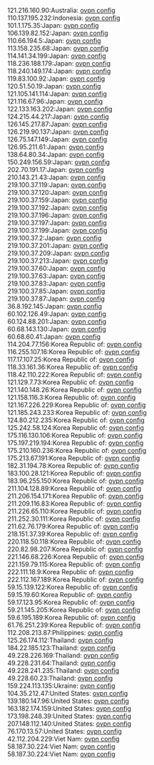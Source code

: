 121.216.160.90:Australia: [ovpn config](vpn/121_216_160_90.ovpn)  
110.137.195.232:Indonesia: [ovpn config](vpn/110_137_195_232.ovpn)  
101.1.175.35:Japan: [ovpn config](vpn/101_1_175_35.ovpn)  
106.139.82.152:Japan: [ovpn config](vpn/106_139_82_152.ovpn)  
110.66.194.5:Japan: [ovpn config](vpn/110_66_194_5.ovpn)  
113.158.235.68:Japan: [ovpn config](vpn/113_158_235_68.ovpn)  
114.141.34.199:Japan: [ovpn config](vpn/114_141_34_199.ovpn)  
118.236.188.179:Japan: [ovpn config](vpn/118_236_188_179.ovpn)  
118.240.149.174:Japan: [ovpn config](vpn/118_240_149_174.ovpn)  
119.83.100.92:Japan: [ovpn config](vpn/119_83_100_92.ovpn)  
120.51.50.19:Japan: [ovpn config](vpn/120_51_50_19.ovpn)  
121.105.141.114:Japan: [ovpn config](vpn/121_105_141_114.ovpn)  
121.116.67.96:Japan: [ovpn config](vpn/121_116_67_96.ovpn)  
122.133.163.202:Japan: [ovpn config](vpn/122_133_163_202.ovpn)  
124.215.44.217:Japan: [ovpn config](vpn/124_215_44_217.ovpn)  
126.145.217.87:Japan: [ovpn config](vpn/126_145_217_87.ovpn)  
126.219.90.137:Japan: [ovpn config](vpn/126_219_90_137.ovpn)  
126.75.147.149:Japan: [ovpn config](vpn/126_75_147_149.ovpn)  
126.95.211.61:Japan: [ovpn config](vpn/126_95_211_61.ovpn)  
138.64.80.34:Japan: [ovpn config](vpn/138_64_80_34.ovpn)  
150.249.156.59:Japan: [ovpn config](vpn/150_249_156_59.ovpn)  
202.70.191.17:Japan: [ovpn config](vpn/202_70_191_17.ovpn)  
210.143.21.43:Japan: [ovpn config](vpn/210_143_21_43.ovpn)  
219.100.37.119:Japan: [ovpn config](vpn/219_100_37_119.ovpn)  
219.100.37.120:Japan: [ovpn config](vpn/219_100_37_120.ovpn)  
219.100.37.159:Japan: [ovpn config](vpn/219_100_37_159.ovpn)  
219.100.37.192:Japan: [ovpn config](vpn/219_100_37_192.ovpn)  
219.100.37.196:Japan: [ovpn config](vpn/219_100_37_196.ovpn)  
219.100.37.197:Japan: [ovpn config](vpn/219_100_37_197.ovpn)  
219.100.37.199:Japan: [ovpn config](vpn/219_100_37_199.ovpn)  
219.100.37.2:Japan: [ovpn config](vpn/219_100_37_2.ovpn)  
219.100.37.201:Japan: [ovpn config](vpn/219_100_37_201.ovpn)  
219.100.37.209:Japan: [ovpn config](vpn/219_100_37_209.ovpn)  
219.100.37.213:Japan: [ovpn config](vpn/219_100_37_213.ovpn)  
219.100.37.60:Japan: [ovpn config](vpn/219_100_37_60.ovpn)  
219.100.37.63:Japan: [ovpn config](vpn/219_100_37_63.ovpn)  
219.100.37.83:Japan: [ovpn config](vpn/219_100_37_83.ovpn)  
219.100.37.85:Japan: [ovpn config](vpn/219_100_37_85.ovpn)  
219.100.37.87:Japan: [ovpn config](vpn/219_100_37_87.ovpn)  
36.8.192.145:Japan: [ovpn config](vpn/36_8_192_145.ovpn)  
60.102.126.49:Japan: [ovpn config](vpn/60_102_126_49.ovpn)  
60.124.88.201:Japan: [ovpn config](vpn/60_124_88_201.ovpn)  
60.68.143.130:Japan: [ovpn config](vpn/60_68_143_130.ovpn)  
60.68.60.41:Japan: [ovpn config](vpn/60_68_60_41.ovpn)  
114.204.77.156:Korea Republic of: [ovpn config](vpn/114_204_77_156.ovpn)  
116.255.107.16:Korea Republic of: [ovpn config](vpn/116_255_107_16.ovpn)  
117.17.107.25:Korea Republic of: [ovpn config](vpn/117_17_107_25.ovpn)  
118.33.161.36:Korea Republic of: [ovpn config](vpn/118_33_161_36.ovpn)  
118.42.110.222:Korea Republic of: [ovpn config](vpn/118_42_110_222.ovpn)  
121.129.7.73:Korea Republic of: [ovpn config](vpn/121_129_7_73.ovpn)  
121.140.148.26:Korea Republic of: [ovpn config](vpn/121_140_148_26.ovpn)  
121.158.116.3:Korea Republic of: [ovpn config](vpn/121_158_116_3.ovpn)  
121.167.226.229:Korea Republic of: [ovpn config](vpn/121_167_226_229.ovpn)  
121.185.243.233:Korea Republic of: [ovpn config](vpn/121_185_243_233.ovpn)  
124.80.212.235:Korea Republic of: [ovpn config](vpn/124_80_212_235.ovpn)  
125.242.58.124:Korea Republic of: [ovpn config](vpn/125_242_58_124.ovpn)  
175.116.130.106:Korea Republic of: [ovpn config](vpn/175_116_130_106.ovpn)  
175.197.219.194:Korea Republic of: [ovpn config](vpn/175_197_219_194.ovpn)  
175.210.160.236:Korea Republic of: [ovpn config](vpn/175_210_160_236.ovpn)  
175.213.67.191:Korea Republic of: [ovpn config](vpn/175_213_67_191.ovpn)  
182.31.194.78:Korea Republic of: [ovpn config](vpn/182_31_194_78.ovpn)  
183.100.28.121:Korea Republic of: [ovpn config](vpn/183_100_28_121.ovpn)  
183.96.255.150:Korea Republic of: [ovpn config](vpn/183_96_255_150.ovpn)  
211.104.128.89:Korea Republic of: [ovpn config](vpn/211_104_128_89.ovpn)  
211.206.154.171:Korea Republic of: [ovpn config](vpn/211_206_154_171.ovpn)  
211.209.116.83:Korea Republic of: [ovpn config](vpn/211_209_116_83.ovpn)  
211.226.65.110:Korea Republic of: [ovpn config](vpn/211_226_65_110.ovpn)  
211.252.30.111:Korea Republic of: [ovpn config](vpn/211_252_30_111.ovpn)  
211.62.76.179:Korea Republic of: [ovpn config](vpn/211_62_76_179.ovpn)  
218.151.37.39:Korea Republic of: [ovpn config](vpn/218_151_37_39.ovpn)  
220.118.50.118:Korea Republic of: [ovpn config](vpn/220_118_50_118.ovpn)  
220.82.98.207:Korea Republic of: [ovpn config](vpn/220_82_98_207.ovpn)  
221.146.68.226:Korea Republic of: [ovpn config](vpn/221_146_68_226.ovpn)  
221.159.79.115:Korea Republic of: [ovpn config](vpn/221_159_79_115.ovpn)  
222.111.18.9:Korea Republic of: [ovpn config](vpn/222_111_18_9.ovpn)  
222.112.167.189:Korea Republic of: [ovpn config](vpn/222_112_167_189.ovpn)  
59.15.139.122:Korea Republic of: [ovpn config](vpn/59_15_139_122.ovpn)  
59.15.19.60:Korea Republic of: [ovpn config](vpn/59_15_19_60.ovpn)  
59.17.123.95:Korea Republic of: [ovpn config](vpn/59_17_123_95.ovpn)  
59.21.145.205:Korea Republic of: [ovpn config](vpn/59_21_145_205.ovpn)  
59.6.195.189:Korea Republic of: [ovpn config](vpn/59_6_195_189.ovpn)  
61.76.251.239:Korea Republic of: [ovpn config](vpn/61_76_251_239.ovpn)  
112.208.213.87:Philippines: [ovpn config](vpn/112_208_213_87.ovpn)  
125.26.174.112:Thailand: [ovpn config](vpn/125_26_174_112.ovpn)  
184.22.185.123:Thailand: [ovpn config](vpn/184_22_185_123.ovpn)  
49.228.226.169:Thailand: [ovpn config](vpn/49_228_226_169.ovpn)  
49.228.231.64:Thailand: [ovpn config](vpn/49_228_231_64.ovpn)  
49.228.241.235:Thailand: [ovpn config](vpn/49_228_241_235.ovpn)  
49.228.60.23:Thailand: [ovpn config](vpn/49_228_60_23.ovpn)  
159.224.113.135:Ukraine: [ovpn config](vpn/159_224_113_135.ovpn)  
104.35.212.47:United States: [ovpn config](vpn/104_35_212_47.ovpn)  
139.180.147.96:United States: [ovpn config](vpn/139_180_147_96.ovpn)  
163.182.174.159:United States: [ovpn config](vpn/163_182_174_159.ovpn)  
173.198.248.39:United States: [ovpn config](vpn/173_198_248_39.ovpn)  
207.148.112.140:United States: [ovpn config](vpn/207_148_112_140.ovpn)  
76.170.13.57:United States: [ovpn config](vpn/76_170_13_57.ovpn)  
42.112.204.229:Viet Nam: [ovpn config](vpn/42_112_204_229.ovpn)  
58.187.30.224:Viet Nam: [ovpn config](vpn/58_187_30_224.ovpn)  
58.187.30.224:Viet Nam: [ovpn config](vpn/58_187_30_224.ovpn)  

